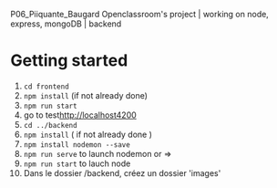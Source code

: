  P06_Piiquante_Baugard
Openclassroom's project | working on node, express, mongoDB | backend

# Getting started
1. `cd frontend`
2. `npm install` (if not already done)
3. `npm run start`
4. go to test[http://localhost4200](http://localhost:4200)
5. `cd ../backend`
7. `npm install` ( if not already done )
8. `npm install nodemon --save`
9. `npm run serve` to launch nodemon or =>
10. `npm run start` to lauch node
11. Dans le dossier /backend, créez un dossier 'images'